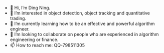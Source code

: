 - 👋 Hi, I’m Ding Ning.
- 👀 I’m interested in object detection, object tracking and quantitative trading.
- 🌱 I’m currently learning how to be an effective and powerful algorithm engineer.
- 💞️ I’m looking to collaborate on people who are experienced in algorithm engineering or finance.
- 📫 How to reach me: QQ-798511305

<!---
IncludeMathH/IncludeMathH is a ✨ special ✨ repository because its `README.md` (this file) appears on your GitHub profile.
You can click the Preview link to take a look at your changes.
--->

